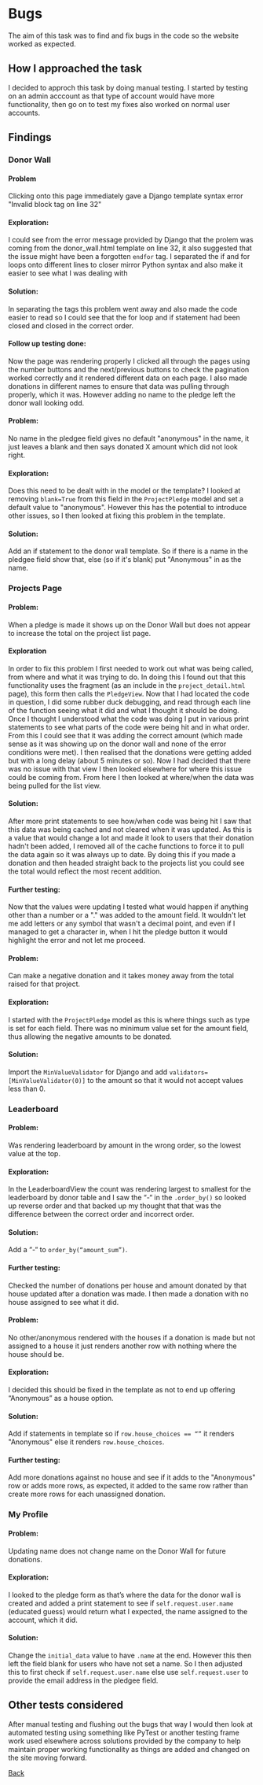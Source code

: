 # Bugs 

The aim of this task was to  find and fix bugs in the code so the website worked as expected.

## How I approached the task

I decided to approch this task by doing manual testing. I started by testing on an admin acccount as that type of account would have more functionality, then go on to test my fixes also worked on normal user accounts. 

## Findings

### Donor Wall

#### Problem
Clicking onto this page immediately gave a Django template syntax error "Invalid block tag on line 32"

#### Exploration:
I could see from the error message provided by Django that the prolem was coming from the donor_wall.html template on line 32, it also suggested that the issue might have been a forgotten `endfor` tag. I separated    the if and for loops onto different lines to closer mirror Python syntax and also make it easier to see what I was dealing with 

#### Solution: 
In separating the tags this problem went away and also made the code easier to read so I could see that the for loop and if statement had been closed and closed in the correct order. 

#### Follow up testing done: 
Now the page was rendering properly I clicked all through the pages using the number buttons and the next/previous buttons to check the pagination worked correctly and it rendered different data on each page. I also made donations in different names to ensure that data was pulling through properly, which it was. However adding no name to the pledge left the donor wall looking odd.

#### Problem:
No name in the pledgee field gives no default "anonymous" in the name, it just leaves a blank and then says donated X amount which did not look right.

#### Exploration: 
Does this need to be dealt with in the model or the template? I looked at removing `blank=True` from this field in the `ProjectPledge` model and set a default value to "anonymous". However this has the potential to introduce other issues, so I then looked at fixing this problem in the template.

#### Solution:
Add an if statement to the donor wall template. So if there is a name in the pledgee field show that, else (so if it's blank) put "Anonymous" in as the name. 


### Projects Page

#### Problem: 
When a pledge is made it shows up on the Donor Wall but does not appear to increase the total on the project list page. 

#### Exploration
In order to fix this problem I first needed to work out what was being called, from where and what it was trying to do. In doing this I found out that this functionality uses the fragment (as an include in the `project_detail.html` page), this form then calls the `PledgeView`. Now that I had located the code in question, I did some rubber duck debugging, and read through each line of the function seeing what it did and what I thought it should be doing. Once I thought I understood what the code was doing I put in various print statements to see what parts of the code were being hit and in what order. From this I could see that it was adding the correct amount (which made sense as it was showing up on the donor wall and none of the error conditions were met). I then realised that the donations were getting added but with a long delay (about 5 minutes or so). Now I had decided that there was no issue with that view I then looked elsewhere for where this issue could be coming from. From here I then looked at where/when the data was being pulled for the list view. 

#### Solution: 
After more print statements to see how/when code was being hit I saw that this data was being cached and not cleared when it was updated. As this is a value that would change a lot and made it look to users that their donation hadn't been added, I removed all of the cache functions to force it to pull the data again so it was always up to date. By doing this if you made a donation and then headed straight back to the projects list you could see the total would reflect the most recent addition. 

#### Further testing: 
Now that the values were updating I tested what would happen if anything other than a number or a "." was added to the amount field. It wouldn't let me add letters or any symbol that wasn't a decimal point, and even if I managed to get a character in, when I hit the pledge button it would highlight the error and not let me proceed. 

#### Problem:
Can make a negative donation and it takes money away from the total raised for that project. 

#### Exploration: 
I started with the `ProjectPledge` model as this is where things such as type is set for each field. There was no minimum value set for the amount field, thus allowing the negative amounts to be donated. 

#### Solution:
Import the `MinValueValidator` for Django and add `validators=[MinValueValidator(0)]` to the amount so that it would not accept values less than 0.


### Leaderboard

#### Problem:
Was rendering leaderboard by amount in the wrong order, so the lowest value at the top.

#### Exploration:
In the LeaderboardView the count was rendering largest to smallest for the leaderboard by donor table and I saw the “-“ in the `.order_by()` so looked up reverse order and that backed up my thought that that was the difference between the correct order and incorrect order. 

#### Solution: 
Add a “-“ to `order_by(“amount_sum”)`.

#### Further testing:
Checked the number of donations per house and amount donated by that house updated after a donation was made. I then made a donation with no house assigned to see what it did.

#### Problem:
No other/anonymous rendered with the houses if a donation is made but not assigned to a house it just renders another row with nothing where the house should be.

#### Exploration: 
I decided this should be fixed in the template as not to end up offering “Anonymous” as a house option.

#### Solution: 
Add if statements in template so if `row.house_choices == “”` it renders "Anonymous" else it renders `row.house_choices`.

#### Further testing:
Add more donations against no house and see if it adds to the "Anonymous" row or adds more rows, as expected, it added to the same row rather than create more rows for each unassigned donation.


### My Profile

#### Problem:
Updating name does not change name on the Donor Wall for future donations.

#### Exploration: 
I looked to the pledge form as that’s where the data for the donor wall is created and added a print statement to see if `self.request.user.name` (educated guess) would return what I expected, the name assigned to the account, which it did.

#### Solution: 
Change the `initial_data` value to have `.name` at the end. However this then left the field blank for users who have not set a name. So I then adjusted this to first check if `self.request.user.name` else use `self.request.user` to provide the email address in the pledgee field.


## Other tests considered

After manual testing and flushing out the bugs that way I would then look at automated testing using something like PyTest or another testing frame work used elsewhere across solutions provided by the company to help maintain proper working functionality as things are added and changed on the site moving forward. 

[Back](README.md)